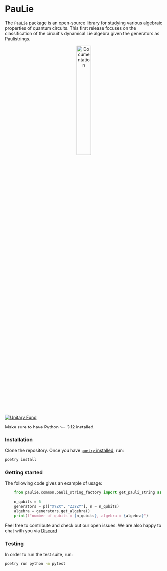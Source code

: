 # PauLie
The `PauLie` package is an open-source library for studying various algebraic properties of quantum circuits.  This
first release focuses on the classification of the circuit's dynamical Lie algebra given the generators as Paulistrings.

<p align="center">
  <a href="https://qpaulie.github.io/PauLie/">
  <img width=30% src="https://img.shields.io/badge/documentation-blue?style=for-the-badge&logo=read%20the%20docs" alt="Documentation" />
  </a>
</p>


[![Unitary Fund](https://img.shields.io/badge/Supported%20By-UNITARY%20FUND-brightgreen.svg?style=for-the-badge)](https://unitary.fund)

Make sure to have Python >= 3.12 installed.

### Installation
Clone the repository. Once you have [`poetry` installed](https://python-poetry.org/docs/#installation), run:

```sh
poetry install
```

### Getting started 

The following code gives an example of usage:

```python
    from paulie.common.pauli_string_factory import get_pauli_string as p
    
    n_qubits = 6
    generators = p(["XYZX", "ZZYZY"], n = n_qubits)
    algebra = generators.get_algebra()
    print(f"number of qubits = {n_qubits}, algebra = {algebra}")
```

Feel free to contribute and check out our open issues. We are also happy to chat with you via [Discord](https://discord.gg/unitary-fund-764231928676089909)

### Testing

In order to run the test suite, run:

```sh
poetry run python -m pytest
```


